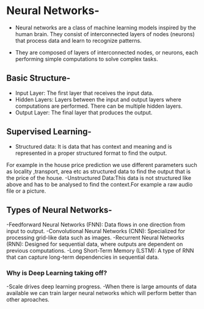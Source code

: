 # Neural Networks-
- Neural networks are a class of machine learning models inspired by the human brain. They consist of interconnected layers of nodes (neurons) that process data and learn to recognize patterns.

- They are composed of layers of interconnected nodes, or neurons, each performing simple computations to solve complex tasks.

## Basic Structure-
- Input Layer: The first layer that receives the input data.
- Hidden Layers: Layers between the input and output layers where computations are performed. There can be multiple hidden layers.
- Output Layer: The final layer that produces the output.

## Supervised Learning-
- Structured data: It is data that has context and meaning and is represented in a proper structured format to find the output.

For example in the house price prediction we use different parameters such as locality ,transport, area etc as structured data to find the output that is the price of the house.
-Unstructured Data:This data is not structured like above and has to be analysed to find the context.For example a raw audio file or a picture.

## Types of Neural Networks-
-Feedforward Neural Networks (FNN): Data flows in one direction from input to output.
-Convolutional Neural Networks (CNN): Specialized for processing grid-like data such as images.
-Recurrent Neural Networks (RNN): Designed for sequential data, where outputs are dependent on previous computations.
-Long Short-Term Memory (LSTM): A type of RNN that can capture long-term dependencies in sequential data.

### Why is Deep Learning taking off?
-Scale drives deep learning progress.
-When there is large amounts of data available we can train larger neural networks which will perform better than other aproaches.
